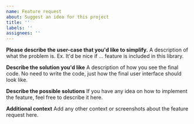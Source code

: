```yaml
---
name: Feature request
about: Suggest an idea for this project
title: ''
labels: ''
assignees: ''
---
```


**Please describe the user-case that you'd like to simplify.**
A description of what the problem is.
Ex. It'd be nice if ... feature is included in this library.

**Describe the solution you'd like**
A description of how you see the final code.
No need to write the code, just how the final user interface should look like.

**Describe the possible solutions**
If you have any idea on how to implement the feature, feel free to describe it here.

**Additional context**
Add any other context or screenshots about the feature request here.
